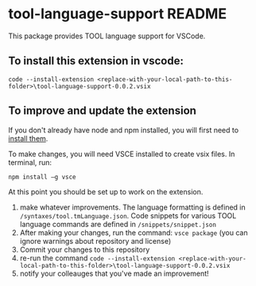 # tool-language-support README

This package provides TOOL language support for VSCode.

## To install this extension in vscode:
```
code --install-extension <replace-with-your-local-path-to-this-folder>\tool-language-support-0.0.2.vsix
```

## To improve and update the extension
If you don't already have node and npm installed, you will first need to [install them](https://medium.com/@imvinojanv/how-to-install-node-and-npm-on-your-local-machine-45fc0f2438a2).

To make changes, you will need VSCE installed to create vsix files. In terminal, run:

`npm install –g vsce`

At this point you should be set up to work on the extension.

1. make whatever improvements.  The language formatting is defined in `/syntaxes/tool.tmLanguage.json`. Code snippets for various TOOL language commands are defined in `/snippets/snippet.json`
2. After making your changes, run the command: `vsce package`  (you can ignore warnings about repository and license)
3. Commit your changes to this repository
4. re-run the command `code --install-extension <replace-with-your-local-path-to-this-folder>\tool-language-support-0.0.2.vsix`
5. notify your colleauges that you've made an improvement!
